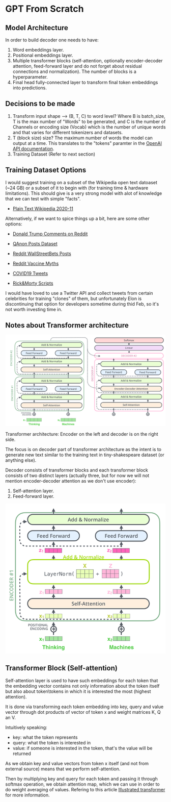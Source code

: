 # GPT From Scratch


## Model Architecture 

In order to build decoder one needs to have:

1. Word embeddings layer.
2. Positional embeddings layer.
3. Multiple transformer blocks (self-attention, optionally encoder-decoder attention, feed-forward layer and do not forget about residual connections and normalization). The number of blocks is a hyperparameter.
4. Final head fully-connected layer to transform final token embeddings into predictions.

## Decisions to be made

1. Transform input shape --> (B, T, C) to word level? Where B is batch_size, T is the max number of "Words" to be generated, and C is the number of Channels or encoding size (Vocab) which is the number of unique words and that varies for different tokenizers and datasets.
2. T (block size) size? The maximum number of words the model can output at a time. This translates to the "tokens" paramter in the [OpenAI API documentation](https://platform.openai.com/docs/api-reference/making-requests).
3. Training Dataset (Refer to next section)


## Training Dataset Options

I would suggest training on a subset of the Wikipedia open text datoaset (~24 GB) or a subset of it to begin with (for training time & hardware limitations). This should give is a very strong model with alot of knowledge that we can test with simple "facts". 

- [Plain Text Wikipedia 2020-11](https://www.kaggle.com/datasets/ltcmdrdata/plain-text-wikipedia-202011)

Alternatively, if we want to spice things up a bit, here are some other options: 

- [Donald Trump Comments on Reddit](https://www.kaggle.com/datasets/amalinow/donald-trump-comments-on-reddit)

- [QAnon Posts Dataset](https://www.kaggle.com/datasets/jkingsman/qanondrops)

- [Reddit WallStreetBets Posts](https://www.kaggle.com/datasets/gpreda/reddit-wallstreetsbets-posts)

- [Reddit Vaccine Myths](https://www.kaggle.com/datasets/gpreda/reddit-vaccine-myths)

- [COVID19 Tweets](https://www.kaggle.com/datasets/gpreda/covid19-tweets)

- [Rick&Morty Scripts](https://www.kaggle.com/datasets/andradaolteanu/rickmorty-scripts)


I would have loved to use a Twitter API and collect tweets from certain celebrities for training "clones" of them, but unfortunately Elon is discontinuing that option for developers sometime during thid Feb, so it's not worth investing time in.



## Notes about Transformer architecture

![transformer architecture](./images/transformer_architecture.png)

Transformer architecture: Encoder on the left and decoder is on the right side.

The focus is on decoder part of transformer architecture as the intent is to generate new text similar to the training text in tiny-shakespeare dataset (or anything else).

Decoder consists of transformer blocks and each transformer block consists of two distinct layers (actually three, but for now we will not mention encoder-decoder attention as we don't use encoder):

1. Self-attention layer.
2. Feed-forward layer.

![transformer block](./images/transformer_block.png)

## Transformer Block (Self-attention)

Self-attention layer is used to have such embeddings for each token that the embedding vector contains not only information about the token itself but also about token\tokens in which it is interested the most (highest attention).

It is done via transforming each token embedding into key, query and value vector through dot products of vector of token x and weight matrices K, Q an V.

Intuitively speaking:

- key: what the token represents
- query: what the token is interested in
- value: if someone is interested in the token, that's the value will be returned

As we obtain key and value vectors from token x itself (and not from external source) means that we perform self-attention.

Then by multiplying key and query for each token and passing it through softmax operation, we obtain attention map, which we can use in order to do weight averaging of values. Refering to this article [Illustrated transformer](https://jalammar.github.io/illustrated-transformer/) for more information. 